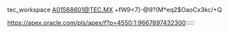 tec_workspace
A01568601@TEC.MX
+fW9<7]-@9?(M*eq2$OaoCx3kc/+Q

https://apex.oracle.com/pls/apex/f?p=4550:1:9667897432300:::::
